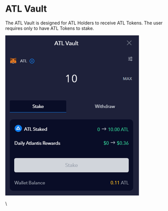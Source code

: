 # ATL Vault

The ATL Vault is designed for ATL Holders to receive ATL Tokens. The user requires only to have ATL Tokens to stake.

![](<../.gitbook/assets/image (4).png>)

\
